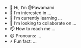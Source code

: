 - 👋 Hi, I’m @Pawamami
- 👀 I’m interested in ...
- 🌱 I’m currently learning ...
- 💞️ I’m looking to collaborate on ...
- 📫 How to reach me ...
- 😄 Pronouns: ...
- ⚡ Fun fact: ...

<!---
Pawamami/Pawamami is a ✨ special ✨ repository because its `README.md` (this file) appears on your GitHub profile.
You can click the Preview link to take a look at your changes.
--->
